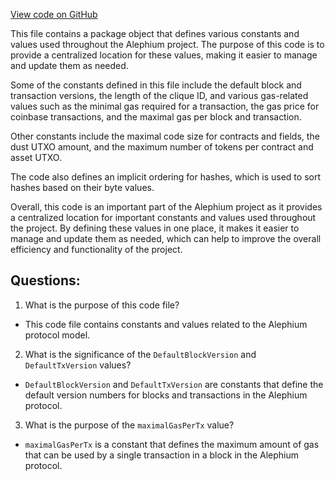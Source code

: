 [View code on GitHub](https://github.com/alephium/alephium/protocol/src/main/scala/org/alephium/protocol/model/package.scala)

This file contains a package object that defines various constants and values used throughout the Alephium project. The purpose of this code is to provide a centralized location for these values, making it easier to manage and update them as needed.

Some of the constants defined in this file include the default block and transaction versions, the length of the clique ID, and various gas-related values such as the minimal gas required for a transaction, the gas price for coinbase transactions, and the maximal gas per block and transaction.

Other constants include the maximal code size for contracts and fields, the dust UTXO amount, and the maximum number of tokens per contract and asset UTXO.

The code also defines an implicit ordering for hashes, which is used to sort hashes based on their byte values.

Overall, this code is an important part of the Alephium project as it provides a centralized location for important constants and values used throughout the project. By defining these values in one place, it makes it easier to manage and update them as needed, which can help to improve the overall efficiency and functionality of the project.
## Questions: 
 1. What is the purpose of this code file?
- This code file contains constants and values related to the Alephium protocol model.

2. What is the significance of the `DefaultBlockVersion` and `DefaultTxVersion` values?
- `DefaultBlockVersion` and `DefaultTxVersion` are constants that define the default version numbers for blocks and transactions in the Alephium protocol.

3. What is the purpose of the `maximalGasPerTx` value?
- `maximalGasPerTx` is a constant that defines the maximum amount of gas that can be used by a single transaction in a block in the Alephium protocol.